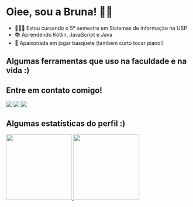# Oiee, sou a Bruna! 🥰👋

- 👩🏽‍💻 Estou cursando o 5º semestre em Sistemas de Informação na USP
- 📚 Aprendendo Kotlin, JavaScript e Java
- 🏀 Apaixonada em jogar basquete (também curto tocar piano!)

## Algumas ferramentas que uso na faculdade e na vida :)
<link rel="stylesheet" href="https://cdn.jsdelivr.net/gh/devicons/devicon@v2.15.1/devicon.min.css">
<i class="devicon-javascript-plain"></i>
<i class="devicon-nodejs-plain"></i>
<i class="devicon-mysql-plain-wordmark"></i>
<i class="devicon-github-original"></i>
<i class="devicon-c-line"></i>
<i class="devicon-figma-plain"></i>
<i class="devicon-python-plain"></i>         
          
## Entre em contato comigo!
<div>
  <a href="https://instagram.com/brunamata.04" target="_blank"><img src="https://img.shields.io/badge/-Instagram-%23E4405F?style=for-the-badge&logo=instagram&logoColor=white" target="_blank"></a>
  <a href = "mailto:brunamata@usp.br"><img src="https://img.shields.io/badge/Gmail-D14836?style=for-the-badge&logo=gmail&logoColor=white" target="_blank"></a>
  <a href="https://www.linkedin.com/in/brunamata" target="_blank"><img src="https://img.shields.io/badge/-LinkedIn-%230077B5?style=for-the-badge&logo=linkedin&logoColor=white" target="_blank"></a>   
</div>

## Algumas estatísticas do perfil :)
<div>
<a href="https://github.com/brunamata">
<img height="180em" src="https://github-readme-stats.vercel.app/api/top-langs/?username=brunamata&layout=compact&langs_count=7&theme=dracula"/>
<img height="180em" src="https://github-readme-stats.vercel.app/api?username=brunamata&show_icons=true&theme=dracula&include_all_commits=true&count_private=true"/>
</div>

          
<!--
**brunamata/brunamata** is a ✨ _special_ ✨ repository because its `README.md` (this file) appears on your GitHub profile.

Here are some ideas to get you started:

- 🔭 I’m currently working on ...
- 🌱 I’m currently learning ...
- 👯 I’m looking to collaborate on ...
- 🤔 I’m looking for help with ...
- 💬 Ask me about ...
- 📫 How to reach me: ...
- 😄 Pronouns: ...
- ⚡ Fun fact: ...
-->
